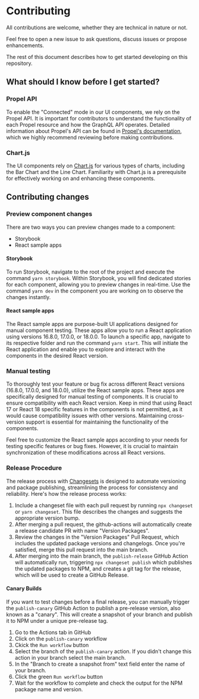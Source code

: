 # Contributing

All contributions are welcome, whether they are technical in nature or not.

Feel free to open a new issue to ask questions, discuss issues or propose enhancements.

The rest of this document describes how to get started developing on this repository.

## What should I know before I get started?

### Propel API

To enable the "Connected" mode in our UI components, we rely on the Propel API. It is important for contributors to
understand the functionality of each Propel resource and how the GraphQL API operates. Detailed information about
Propel's API can be found in [Propel's documentation](https://www.propeldata.com/docs), which we highly recommend
reviewing before making contributions.

### Chart.js

The UI components rely on [Chart.js](https://www.chartjs.org/docs/latest/) for various types of charts, including the
Bar Chart and the Line Chart. Familiarity with Chart.js is a prerequisite for effectively working on and enhancing these
components.

## Contributing changes

### Preview component changes

There are two ways you can preview changes made to a component:

- Storybook
- React sample apps

#### Storybook

To run Storybook, navigate to the root of the project and execute the command `yarn storybook`. Within Storybook, you
will find dedicated stories for each component, allowing you to preview changes in real-time. Use the command `yarn dev`
in the component you are working on to observe the changes instantly.

#### React sample apps

The React sample apps are purpose-built UI applications designed for manual component testing. These apps allow you to
run a React application using versions 16.8.0, 17.0.0, or 18.0.0. To launch a specific app, navigate to its respective
folder and run the command `yarn start`. This will initiate the React application and enable you to explore and interact
with the components in the desired React version.

### Manual testing

To thoroughly test your feature or bug fix across different React versions (16.8.0, 17.0.0, and 18.0.0), utilize the
React sample apps. These apps are specifically designed for manual testing of components. It is crucial to ensure
compatibility with each React version. Keep in mind that using React 17 or React 18 specific features in the components
is not permitted, as it would cause compatibility issues with other versions. Maintaining cross-version support is
essential for maintaining the functionality of the components.

Feel free to customize the React sample apps according to your needs for testing specific features or bug fixes.
However, it is crucial to maintain synchronization of these modifications across all React versions.

### Release Procedure

The release process with [Changesets](https://github.com/changesets/changesets) is designed to automate versioning and
package publishing, streamlining the process for consistency and reliability. Here's how the release process works:

1. Include a changeset file with each pull request by running `npx changeset` or `yarn changeset`. This file describes
   the changes and suggests the appropriate version bump.
1. After merging a pull request, the github-actions will automatically create a release candidate PR with name "Version
   Packages".
1. Review the changes in the "Version Packages" Pull Request, which includes the updated package versions and
   changelogs. Once you're satisfied, merge this pull request into the main branch.
1. After merging into the main branch, the `publish-release` GitHub Action will automatically run, triggering
   `npx changeset publish` which publishes the updated packages to NPM, and creates a git tag for the release, which
   will be used to create a GitHub Release.

#### Canary Builds

If you want to test changes before a final release, you can manually trigger the `publish-canary` GitHub Action to
publish a pre-release version, also known as a "canary". This will create a snapshot of your branch and publish it to
NPM under a unique pre-release tag.

1. Go to the Actions tab in GitHub
1. Click on the `publish-canary` workflow
1. Ckick the `Run workflow` button
1. Select the branch of the `publish-canary` action. If you didn't change this action in your branch select the main
   branch.
1. In the "Branch to create a snapshot from" text field enter the name of your branch.
1. Click the green `Run workflow` button
1. Wait for the workflow to complete and check the output for the NPM package name and version.
